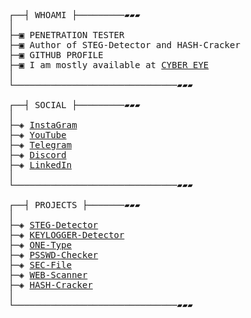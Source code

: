 <pre>
┌──┤ WHOAMI ├─────────▰▰▰
│
├─▣ PENETRATION TESTER
├─▣ Author of STEG-Detector and HASH-Cracker
├─▣ <a href"https://github.com/CYBEREYE-001">GITHUB PROFILE</a>
├─▣ I am mostly available at <a href="https://t.me/cybereye001">CYBER EYE</a>
│
└───────────────────────────────▰▰▰

┌──┤ SOCIAL ├─────────▰▰▰
│
├─◈ <a href="https://www.instagram.com/cybereye001/">InstaGram</a>
├─◈ <a href="https://www.youtube.com/@CYBEREYE-001">YouTube</a>
├─◈ <a href="https://t.me/cybereye001">Telegram</a>
├─◈ <a href="https://discord.gg/ac6wvDpdxQ">Discord</a>
├─◈ <a href="https://www.linkedin.com/in/mrinal-pramanick-7a37b6359/">LinkedIn</a>
│
└───────────────────────────────▰▰▰

┌──┤ PROJECTS ├───────▰▰▰
│
├─◈ <a href="https://github.com/CYBEREYE-001/STEG-Detector">STEG-Detector</a>
├─◈ <a href="https://github.com/CYBEREYE-001/KEYLOGGER-Detector">KEYLOGGER-Detector</a>
├─◈ <a href="https://github.com/CYBEREYE-001/ONE-Type">ONE-Type</a>
├─◈ <a href="https://github.com/CYBEREYE-001/PSSWD-Checker">PSSWD-Checker</a>
├─◈ <a href="https://github.com/CYBEREYE-001/SEC-File">SEC-File</a>
├─◈ <a href="https://github.com/CYBEREYE-001/WEB-Scanner">WEB-Scanner</a>
├─◈ <a href="https://github.com/CYBEREYE-001/HASH-Cracker">HASH-Cracker</a>
│
└───────────────────────────────▰▰▰
</pre>
